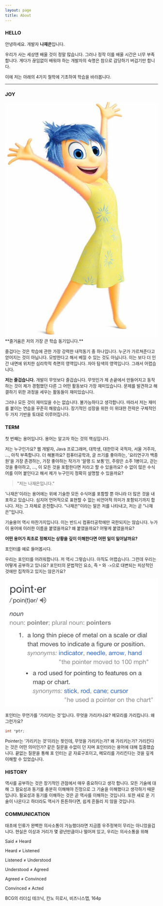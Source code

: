 ```yaml
---
layout: page
title: About
---
```


### HELLO

안녕하세요. 개발자 **나재은**입니다.

<!-- 다른 무엇보다 제 이름을 기억해주셨으면 좋겠습니다. -->

우리가 사는 세상엔 배울 것이 정말 많습니다. 그러나 정작 이를 배울 시간은 너무 부족합니다. 게다가 끊임없이 배워야 하는 개발자의 숙명은 참으로 감당하기 버겁기만 합니다.

<!-- 저는 기초에 집중하기로 했습니다. -->

이에 저는 아래의 4가지 철학에 기초하여 학습을 바라봅니다.

<!-- 학습을 생각합니다. 바라봅니다. 떠올립니다. -->

---

### JOY

<img id="about__joy" src= "/assets/joy.jpg" />
**즐거움은 저의 가장 큰 학습 동기입니다.**

즐겁다는 것은 학습에 관한 가장 강력한 내적동기 중 하나입니다. 누군가 가르쳐준다고 얻어지는 것이 아닙니다. 모방한다고 해서 베낄 수 있는 것도 아닙니다. 이는 보다 더 인간 내면에 위치한 심리학적 측면의 영역입니다. 자아 탐색의 영역입니다. 그래서 어렵습니다.

**저는 즐겁습니다.** 개발이 무엇보다 즐겁습니다. 무엇인가 제 손끝에서 만들어지고 동작하는 것이 제가 경험했던 다른 그 어떤 활동보다 가장 재미있습니다. 문제를 발견하고 해결하기 위한 과정을 세우는 활동들이 재미있습니다.

<!-- 또한 이 즐거움을 유지하기 위해 다양한 장치와 계획을 세우고, 이를 실천하는 과정 역시 재미있습니다. -->

그러나 모든 것이 재미있을 수는 없습니다. 불가능하다고 생각합니다. 따라서 저는 재미를 붙이는 연습을 꾸준히 해왔습니다. 장기적인 성장을 위한 이 위대한 전략은 구체적인 두 가지 기반을 토대로 이루어집니다.

### TERM

첫 번째는 용어입니다. 용어는 알고자 하는 것의 핵심입니다.

저는 누구인가요? 웹 개발자, Java 프로그래머, 대학생, 대한민국 국적자, 서울 거주자, ..., 아직 부족합니다. 더 해볼까요? 컴퓨터공학과, 글 쓰기를 좋아하는, '요리연구가 백종원'을 가장 존경하는, 가장 좋아하는 작가가 '알랭 드 보통'인, 주량은 소주 1병이고, 걷는 것을 좋아하고, ..., 이 모든 것을 포함한다면 저라고 할 수 있을까요? 수 없이 많은 수식어를 이어 붙인다고 해서 제가 누구인지 정확히 설명할 수 있을까요?

> "저는 나재은입니다."

'나재은'이라는 용어에는 위에 기술한 모든 수식어를 포함할 뿐 아니라 더 많은 것을 내포하고 있습니다. 심지어 언어적으로 표현할 수 없는 비언어적 의미가 포함되기까지 합니다. 저는 그 자체로 온전합니다. "나재은"이라는 말은 저를 나타내고, 저는 곧 "나재은"입니다.

기술용어 역시 마찬가지입니다. 이는 반드시 컴퓨터공학에만 국한되지는 않습니다. 누가 이 용어에 이러한 이름을 붙였을까요? 왜 붙였을까요? 어떻게 붙였을까요?

**어떤 용어가 최초로 정해지는 상황을 깊이 이해한다면 어떤 일이 일어날까요?**

포인터를 예로 들어봅시다.

우리는 포인터를 어려워합니다. 저 역시 그렇습니다. 아직도 어렵습니다. 그런데 우리는 어떻게 공부하고 있나요? 포인터의 문법적인 요소, 즉 `*` 와 `->`으로 대변되는 피상적인 것에만 집착하고 있지는 않은가요?

<img id="about__define-pointer" src="/assets/define-pointer.png" />

포인터는 무언가를 '가리키는 것'입니다. 
무엇을 가리키나요? 메모리를 가리킵니다. 
왜 그런가요? 

```C++
int *ptr; 
```

Pointer는 '가리키는 것'이라는 뜻인데, 무엇을 가리키는가? 왜 가리키는가? 가리킨다는 것은 어떤 의미인가? 같은 질문을 수없이 던 지며 포인터라는 용어에 대해 집중했습니다. 끝없는 질문을 통해 포 인터는 곧 자료구조이고, 메모리를 가리킨다는 것을 깊게 이해할 수 있었습니다.

### HISTORY

역사를 공부하는 것은 장기적인 관점에서 매우 중요하다고 생각 합니다. 모든 기술에 대해 그 필요성과 동기를 충분히 이해해야 진정으로 그 기술을 이해했다고 생각하기 때문입니다. 필요성과 동기를 이해하는 것은 곧 역사를 이해하는 것입니다. 또한 새로 운 기술이 나온다고 하더라도 역사가 튼튼하다면, 쉽게 흔들리 지 않을 것입니다.

### COMMUNICATION

태초에 인류가 완벽한 의사소통이 가능했더라면 지금쯤 우주정복이 무리는 아니었을겁니다. 현실은 이상과 거리가 몇 광년만큼이나 떨어져 있고, 우리는 의사소통을 위해

Said ≠ Heard

Heard ≠ Listened

Listened ≠ Understood

Understood ≠ Agreed

Agreed ≠ Convinced

Convinced ≠ Acted

BCG의 리더십 테크닉, 칸노 히로시, 비즈니스맵, 164p
